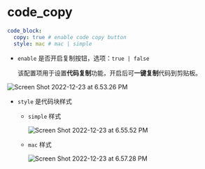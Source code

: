 # code_copy

```yaml
code_block:
  copy: true # enable code copy button
  style: mac # mac | simple
```


- `enable` 是否开启复制按钮，选项：`true | false`

  该配置项用于设置**代码复制**功能，开启后可**一键复制**代码到剪贴板。


![Screen Shot 2022-12-23 at 6.53.26 PM](https://evan.beee.top/img/Screen%20Shot%202022-12-23%20at%206.53.26%20PM.png)

- `style` 是代码块样式

  - `simple` 样式

    ![Screen Shot 2022-12-23 at 6.55.52 PM](https://evan.beee.top/img/Screen%20Shot%202022-12-23%20at%206.55.52%20PM.png)

  - `mac` 样式

    ![Screen Shot 2022-12-23 at 6.57.28 PM](https://evan.beee.top/img/Screen%20Shot%202022-12-23%20at%206.57.28%20PM.png)
